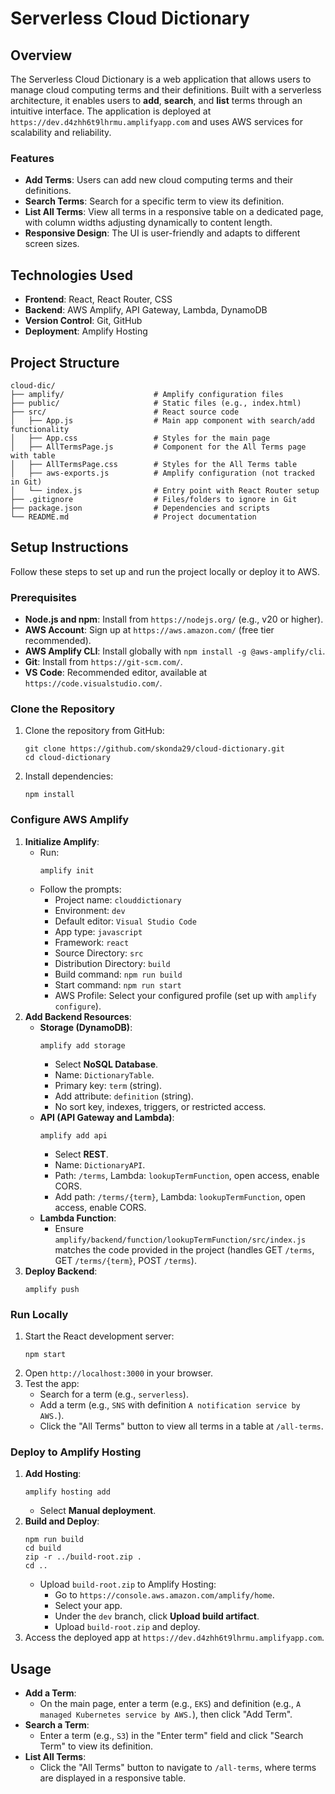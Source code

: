 # Serverless Cloud Dictionary

## Overview

The Serverless Cloud Dictionary is a web application that allows users to manage cloud computing terms and their definitions. Built with a serverless architecture, it enables users to **add**, **search**, and **list** terms through an intuitive interface. The application is deployed at `https://dev.d4zhh6t9lhrmu.amplifyapp.com` and uses AWS services for scalability and reliability.

### Features

- **Add Terms**: Users can add new cloud computing terms and their definitions.
- **Search Terms**: Search for a specific term to view its definition.
- **List All Terms**: View all terms in a responsive table on a dedicated page, with column widths adjusting dynamically to content length.
- **Responsive Design**: The UI is user-friendly and adapts to different screen sizes.

## Technologies Used

- **Frontend**: React, React Router, CSS
- **Backend**: AWS Amplify, API Gateway, Lambda, DynamoDB
- **Version Control**: Git, GitHub
- **Deployment**: Amplify Hosting

## Project Structure

```
cloud-dic/
├── amplify/                    # Amplify configuration files
├── public/                     # Static files (e.g., index.html)
├── src/                        # React source code
│   ├── App.js                  # Main app component with search/add functionality
│   ├── App.css                 # Styles for the main page
│   ├── AllTermsPage.js         # Component for the All Terms page with table
│   ├── AllTermsPage.css        # Styles for the All Terms table
│   ├── aws-exports.js          # Amplify configuration (not tracked in Git)
│   └── index.js                # Entry point with React Router setup
├── .gitignore                  # Files/folders to ignore in Git
├── package.json                # Dependencies and scripts
└── README.md                   # Project documentation
```

## Setup Instructions

Follow these steps to set up and run the project locally or deploy it to AWS.

### Prerequisites

- **Node.js and npm**: Install from `https://nodejs.org/` (e.g., v20 or higher).
- **AWS Account**: Sign up at `https://aws.amazon.com/` (free tier recommended).
- **AWS Amplify CLI**: Install globally with `npm install -g @aws-amplify/cli`.
- **Git**: Install from `https://git-scm.com/`.
- **VS Code**: Recommended editor, available at `https://code.visualstudio.com/`.

### Clone the Repository

1. Clone the repository from GitHub:
   ```
   git clone https://github.com/skonda29/cloud-dictionary.git
   cd cloud-dictionary
   ```
2. Install dependencies:
   ```
   npm install
   ```

### Configure AWS Amplify

1. **Initialize Amplify**:
   - Run:
     ```
     amplify init
     ```
   - Follow the prompts:
     - Project name: `clouddictionary`
     - Environment: `dev`
     - Default editor: `Visual Studio Code`
     - App type: `javascript`
     - Framework: `react`
     - Source Directory: `src`
     - Distribution Directory: `build`
     - Build command: `npm run build`
     - Start command: `npm run start`
     - AWS Profile: Select your configured profile (set up with `amplify configure`).
2. **Add Backend Resources**:
   - **Storage (DynamoDB)**:
     ```
     amplify add storage
     ```
     - Select **NoSQL Database**.
     - Name: `DictionaryTable`.
     - Primary key: `term` (string).
     - Add attribute: `definition` (string).
     - No sort key, indexes, triggers, or restricted access.
   - **API (API Gateway and Lambda)**:
     ```
     amplify add api
     ```
     - Select **REST**.
     - Name: `DictionaryAPI`.
     - Path: `/terms`, Lambda: `lookupTermFunction`, open access, enable CORS.
     - Add path: `/terms/{term}`, Lambda: `lookupTermFunction`, open access, enable CORS.
   - **Lambda Function**:
     - Ensure `amplify/backend/function/lookupTermFunction/src/index.js` matches the code provided in the project (handles GET `/terms`, GET `/terms/{term}`, POST `/terms`).
3. **Deploy Backend**:
   ```
   amplify push
   ```

### Run Locally

1. Start the React development server:
   ```
   npm start
   ```
2. Open `http://localhost:3000` in your browser.
3. Test the app:
   - Search for a term (e.g., `serverless`).
   - Add a term (e.g., `SNS` with definition `A notification service by AWS.`).
   - Click the "All Terms" button to view all terms in a table at `/all-terms`.

### Deploy to Amplify Hosting

1. **Add Hosting**:
   ```
   amplify hosting add
   ```
   - Select **Manual deployment**.
2. **Build and Deploy**:
   ```
   npm run build
   cd build
   zip -r ../build-root.zip .
   cd ..
   ```
   - Upload `build-root.zip` to Amplify Hosting:
     - Go to `https://console.aws.amazon.com/amplify/home`.
     - Select your app.
     - Under the `dev` branch, click **Upload build artifact**.
     - Upload `build-root.zip` and deploy.
3. Access the deployed app at `https://dev.d4zhh6t9lhrmu.amplifyapp.com`.

## Usage

- **Add a Term**:
  - On the main page, enter a term (e.g., `EKS`) and definition (e.g., `A managed Kubernetes service by AWS.`), then click "Add Term".
- **Search a Term**:
  - Enter a term (e.g., `S3`) in the "Enter term" field and click "Search Term" to view its definition.
- **List All Terms**:
  - Click the "All Terms" button to navigate to `/all-terms`, where terms are displayed in a responsive table.